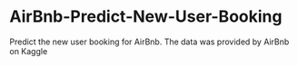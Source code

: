 # AirBnb-Predict-New-User-Booking
Predict the new user booking for AirBnb. The data was provided by AirBnb on Kaggle
